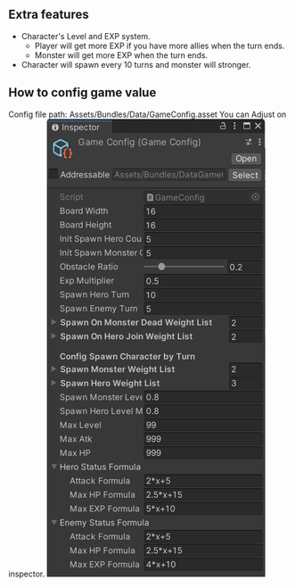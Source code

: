 ## Extra features

- Character's Level and EXP system.
   - Player will get more EXP if you have more allies when the turn ends.
   - Monster will get more EXP when the turn ends.
- Character will spawn every 10 turns and monster will stronger.

## How to config game value
Config file path:
Assets/Bundles/Data/GameConfig.asset
You can Adjust on inspector.
![Example Image](document/img/config.jpg)